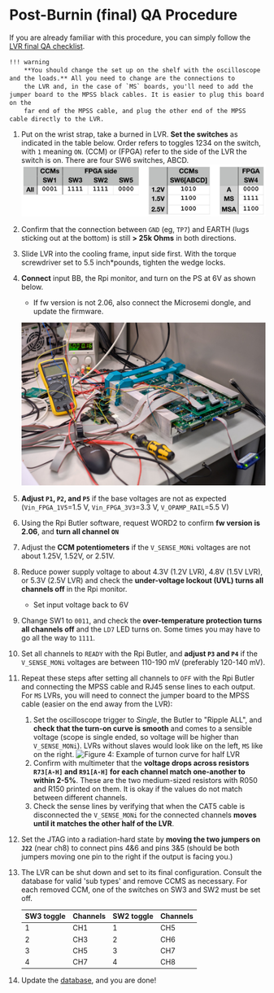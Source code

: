 # Post-Burnin (final) QA Procedure

If you are already familiar with this procedure, you can simply follow the [LVR final QA checklist](LVR_final_QA_checklist.pdf).

    !!! warning
        **You should change the set up on the shelf with the oscilloscope and the loads.** All you need to change are the connections to
        the LVR and, in the case of `MS` boards, you'll need to add the jumper board to the MPSS black cables. It is easier to plug this board on the
        far end of the MPSS cable, and plug the other end of the MPSS cable directly to the LVR.

1. Put on the wrist strap, take a burned in LVR. **Set the switches** as indicated in the table below.
Order refers to toggles 1234 on the switch, with `1` meaning `ON`. (CCM) or (FPGA) refer to the side
of the LVR the switch is on. There are four SW6 switches, ABCD.
    ![](table_switches.png)

2. Confirm that the connection between `GND` (eg, `TP7`) and EARTH (lugs sticking out at the bottom) is still **\> 25k Ohms**
in both directions.

3. Slide LVR into the cooling frame, input side first. With the torque screwdriver set to 5.5 inch*pounds, tighten the
wedge locks.

4. **Connect** input BB, the Rpi monitor, and turn on the PS at 6V as shown below.
    - If fw version is not 2.06, also connect the Microsemi dongle, and update the firmware.

    ![Figure 1: Assembled LVR board in cooling stand](lvr_finalqa1.jpg)

5. **Adjust `P1`, `P2`, and `P5`** if the base voltages are not as expected (`Vin_FPGA_1V5`=1.5 V, `Vin_FPGA_3V3`=3.3 V, `V_OPAMP_RAIL`=5.5 V)

6. Using the Rpi Butler software, request WORD2 to confirm **fw version is 2.06**, and **turn all channel `ON`**

7. Adjust the **CCM potentiometers** if the `V_SENSE_MONi` voltages are not about 1.25V, 1.52V, or 2.51V.

8. Reduce power supply voltage to about 4.3V (1.2V LVR), 4.8V (1.5V LVR), or 5.3V (2.5V LVR) and check the **under-voltage lockout (UVL) turns all channels off**
in the Rpi monitor.
    - Set input voltage back to 6V
    
9. Change SW1 to `0011`, and check the **over-temperature protection turns all channels off** and the `LD7` LED turns on. Some times you may have to go all the way to `1111`.

10. Set all channels to `READY` with the Rpi Butler, and **adjust `P3` and `P4`** if the `V_SENSE_MONi` voltages are between 110-190 mV (preferably 120-140 mV).

11. Repeat these steps after setting all channels to `OFF` with the Rpi Butler and connecting the MPSS cable and RJ45 sense lines to each output. For `MS` LVRs, you will need to connect the jumper board to the MPSS cable (easier on the end away from the LVR):
    1. Set the oscilloscope trigger to *Single*, the Butler to "Ripple ALL", and **check that the turn-on curve is smooth** and comes to a sensible voltage (scope is single ended,
    so voltage will be higher than `V_SENSE_MONi`). LVRs without slaves would look like on the left, `MS` like on the right.
    ![Figure 4: Example of turnon curve for half LVR](lvr_ripple_turnon.png)
    2. Confirm with multimeter that the **voltage drops across resistors `R73[A-H]` and `R91[A-H]` for each channel match one-another to within 2-5%**. These
    are the two medium-sized resistors with R050 and R150 printed on them.  It is okay if the values do not match between different channels.
    3. Check the sense lines by verifying that when the CAT5 cable is disconnected the
    `V_SENSE_MONi` for the connected channels **moves until it matches the other half of the LVR**.

12. Set the JTAG into a radiation-hard state by **moving the two jumpers on `J22`** (near ch8)
    to connect pins 4&6 and pins 3&5 (should be both jumpers moving one pin to the right if the
      output is facing you.)

13. The LVR can be shut down and set to its final configuration. Consult the database for
    valid 'sub types' and remove CCMS as necessary. For each removed CCM, one of the switches
    on SW3 and SW2 must be set off.

    | SW3 toggle | Channels | SW2 toggle | Channels |
    |--------------|----------|--------------|----------|
    | 1            | CH1      | 1            | CH5      |
    | 2            | CH3      | 2            | CH6      |
    | 3            | CH5      | 3            | CH7      |
    | 4            | CH7      | 4            | CH8      |

14. Update the [database](https://docs.google.com/spreadsheets/d/1KjXGhOFzi0SZPsozpKzxGjVtfr4kkS_Hv5EigUwKOj8/edit#gid=1564410083), and you are done!
